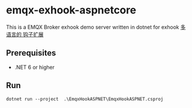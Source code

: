# emqx-exhook-aspnetcore
 
This is a EMQX Broker exhook demo server written in dotnet for exhook
[多语言的 钩子扩展](https://www.emqx.io/docs/zh/v5/advanced/lang-exhook.html)

## Prerequisites

- .NET 6 or higher

## Run 

```
dotnet run --project  .\EmqxHookASPNET\EmqxHookASPNET.csproj
```